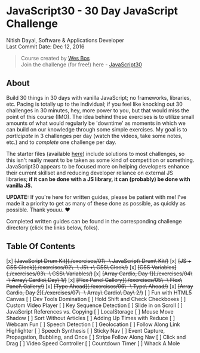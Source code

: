 # JavaScript30 - 30 Day JavaScript Challenge
Nitish Dayal, Software & Applications Developer  
Last Commit Date: Dec 12, 2016

> Course created by [Wes Bos](https://github.com/wesbos)  
> Join the challenge (for free!) here - [JavaScript30](https://javascript30.com/account)

## About

Build 30 things in 30 days with vanilla JavaScript; no frameworks, libraries, etc. 
  Pacing is totally up to the individual; if you feel like knocking out 30 challenges
  in 30 minutes, hey, more power to you, but that would miss the point of this course (IMO).
  The idea behind these exercises is to utilize small amounts of what would regularly be
  'downtime' as moments in which we can build on our knowledge through some simple
  exercises. My goal is to _participate_ in 3 challenges per day (watch the videos, take 
  some notes, etc.) and to _complete_ one challenge per day.

The starter files (available [here](https://github.com/wesbos/JavaScript30)) include solutions to 
  most challenges, so this isn't really meant to be taken as some kind of competition or something. 
  JavaScript30 appears to be focused more on helping developers enhance their current skillset and 
  reducing developer reliance on external JS libraries; **if it can be done with a JS library, 
  it can (probably) be done with vanilla JS.**

**UPDATE:** If you're here for written guides, please be patient with me! I've made it a priority
to get as many of these done as possible, as quickly as possible. Thank youuu. ❤️

Completed written guides can be found in the corresponding challenge directory (click the links below, folks).

## Table Of Contents

[x] ~~[JavaScript Drum Kit](./exercises/01\ -\ JavaScript\ Drum\ Kit/)~~
[x] ~~[JS + CSS Clock](./exercises/02\ -\ JS\ +\ CSS\ Clock/)~~
[x] ~~[CSS Variables](./exercises/03\ -\ CSS\ Variables/)~~
[x] ~~[Array Cardio, Day 1](./exercises/04\ -\ Array\ Cardio\ Day\ 1/)~~
[x] ~~[Flex Panel Gallery](./exercises/05\ -\ Flex\ Panel\ Gallery/)~~
[x] ~~[Type Ahead](./exercises/06\ -\ Type\ Ahead/)~~
[x] ~~[Array Cardio, Day 2](./exercises/07\ -\ Array\ Cardio\ Day\ 2/)~~
[ ] Fun with HTML5 Canvas
[ ] Dev Tools Domination
[ ] Hold Shift and Check Checkboxes
[ ] Custom Video Player
[ ] Key Sequence Detection
[ ] Slide in on Scroll
[ ] JavaScript References vs. Copying
[ ] LocalStorage
[ ] Mouse Move Shadow
[ ] Sort Without Articles
[ ] Adding Up Times with Reduce
[ ] Webcam Fun
[ ] Speech Detection
[ ] Geolocation
[ ] Follow Along Link Highlighter
[ ] Speech Synthesis
[ ] Sticky Nav
[ ] Event Capture, Propagation, Bubbling, and Once
[ ] Stripe Follow Along Nav
[ ] Click and Drag
[ ] Video Speed Controller
[ ] Countdown Timer
[ ] Whack A Mole
